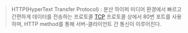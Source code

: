 > HTTP(HyperText Transfer Protocol) : 분산 하이퍼 미디어 환경에서 빠르고 간편하게 데이터를 전송하는 프로토콜
>   [TCP](Network/ip-Network_layer) 프로토콜 상에서 80번 포트를 사용하며, HTTP method를 통해 서버-클라이언트 간 통신이 이루어진다.